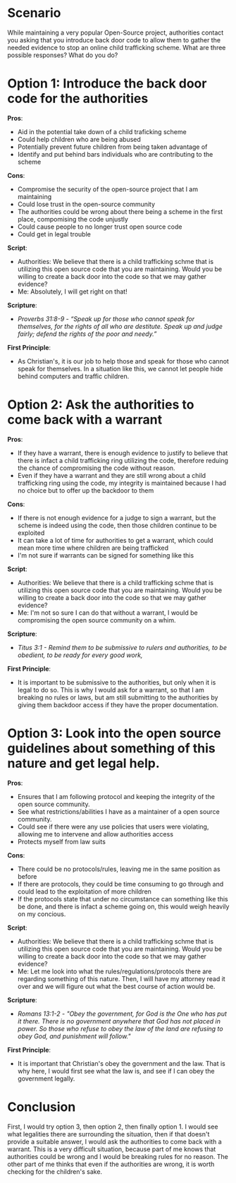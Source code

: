 # Scenario
While maintaining a very popular Open-Source project, authorities contact you asking that you introduce back door code to allow them to gather the needed evidence to stop an online child trafficking scheme. What are three possible responses? What do you do?
# Option 1: Introduce the back door code for the authorities

__Pros__:
*  Aid in the potential take down of a child traficking scheme
*  Could help children who are being abused 
*  Potentially prevent future children from being taken advantage of
*  Identify and put behind bars individuals who are contributing to the scheme

__Cons__:
* Compromise the security of the open-source project that I am maintaining
* Could lose trust in the open-source community
* The authorities could be wrong about there being a scheme in the first place, compomising the code unjustly
* Could cause people to no longer trust open source code
* Could get in legal trouble

__Script__:
* Authorities: We believe that there is a child trafficking schme that is utilizing this open source code that you are maintaining. Would you be willing to create a back door into the code so that we may gather evidence?
* Me: Absolutely, I will get right on that!

__Scripture__:
* *Proverbs 31:8-9 - “Speak up for those who cannot speak for themselves, for the rights of all who are destitute. Speak up and judge fairly; defend the rights of the poor and needy.”*

__First Principle__:
* As Christian's, it is our job to help those and speak for those who cannot speak for themselves. In a situation like this, we cannot let people hide behind computers and traffic children.

# Option 2: Ask the authorities to come back with a warrant

__Pros__:
*  If they have a warrant, there is enough evidence to justify to believe that there is infact a child trafficking ring utilizing the code, therefore reduing the chance of compromising the code without reason.
*  Even if they have a warrant and they are still wrong about a child trafficking ring using the code, my integrity is maintained because I had no choice but to offer up the backdoor to them

__Cons__:
* If there is not enough evidence for a judge to sign a warrant, but the scheme is indeed using the code, then those children continue to be exploited
* It can take a lot of time for authorities to get a warrant, which could mean more time where children are being trafficked
* I'm not sure if warrants can be signed for something like this

__Script__:
* Authorities: We believe that there is a child trafficking schme that is utilizing this open source code that you are maintaining. Would you be willing to create a back door into the code so that we may gather evidence?
* Me: I'm not so sure I can do that without a warrant, I would be compromising the open source community on a whim. 

__Scripture__:
* *Titus 3:1 - Remind them to be submissive to rulers and authorities, to be obedient, to be ready for every good work,*

__First Principle__:
* It is important to be submissive to the authorities, but only when it is legal to do so. This is why I would ask for a warrant, so that I am breaking no rules or laws, but am still submitting to the authorities by giving them backdoor access if they have the proper documentation. 

# Option 3: Look into the open source guidelines about something of this nature and get legal help.

__Pros__:
*  Ensures that I am following protocol and keeping the integrity of the open source community.
*  See what restrictions/abilities I have as a maintainer of a open source community. 
*  Could see if there were any use policies that users were violating, allowing me to intervene and allow authorities access
*  Protects myself from law suits

__Cons__:
* There could be no protocols/rules, leaving me in the same position as before
* If there are protocols, they could be time consuming to go through and could lead to the exploitation of more children
* If the protocols state that under no circumstance can something like this be done, and there is infact a scheme going on, this would weigh heavily on my concious.

__Script__:
* Authorities: We believe that there is a child trafficking schme that is utilizing this open source code that you are maintaining. Would you be willing to create a back door into the code so that we may gather evidence?
* Me: Let me look into what the rules/regulations/protocols there are regarding something of this nature. Then, I will have my attorney read it over and we will figure out what the best course of action would be.  

__Scripture__:
* *Romans 13:1-2 - "Obey the government, for God is the One who has put it there. There is no government anywhere that God has not placed in power. So those who refuse to obey the law of the land are refusing to obey God, and punishment will follow."*

__First Principle__:
* It is important that Christian's obey the government and the law. That is why here, I would first see what the law is, and see if I can obey the government legally. 

# Conclusion
First, I would try option 3, then option 2, then finally option 1. I would see what legalities there are surrounding the situation, then if that doesn't provide a suitable answer, I would ask the authorities to come back with a warrant. This is a very difficult situation, because part of me knows that authorities could be wrong and I would be breaking rules for no reason. The other part of me thinks that even if the authorities are wrong, it is worth checking for the children's sake. 
